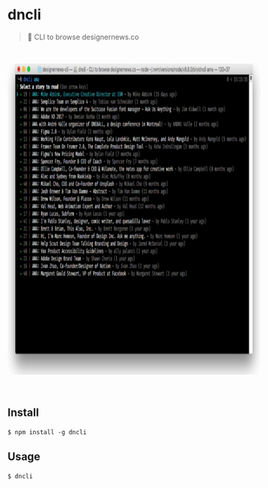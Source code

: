 # dncli
> 📰 CLI to browse designernews.co

<br>
<p align="center"><img src="dncli-screenshot.jpg" width="957" height="621"></p>
<br>


## Install

```
$ npm install -g dncli
```


## Usage

```
$ dncli
```
